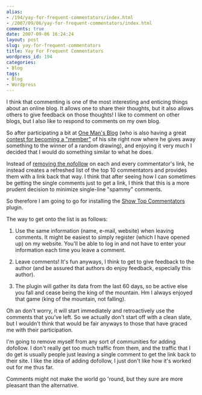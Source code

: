```yaml
---
alias:
- /194/yay-for-frequent-commentators/index.html
- /2007/09/06/yay-for-frequent-commentators/index.html
comments: true
date: 2007-09-06 16:24:24
layout: post
slug: yay-for-frequent-commentators
title: Yay For Frequent Commentators
wordpress_id: 194
categories:
- Blog
tags:
- Blog
- Wordpress
---
```


I think that commenting is one of the most interesting and enticing things about an online blog.  It allows one to share their thoughts, but it also allows others to give feedback on those thoughts!  I like to comment on other blogs, but I also like to respond to comments on my own blog.

So after participating a bit at [One Man's Blog](http://onemansblog.com) (who is also having a great [contest for becoming a "member"](http://onemansblog.com/2007/09/06/ombs-new-member-of-the-month-contest/) of his site right now where he gives away something to the winner of a random drawing), and enjoying it very much I decided that I would do something similar to what he does.  

Instead of [removing the nofollow](http://www.goingthewongway.com/2007/05/10/no-nofollow/) on each and every commentator's link, he instead creates a refreshed list of the top 10 commentators and provides them with a link back that way.  I think that after seeing how I can sometimes be getting the single comments just to get a link, I think that this is a more prudent decision to minimize single-line "spammy" comments.  

So therefore I am going to go for installing the [Show Top Commentators](http://www.pfadvice.com/wordpress-plugins/show-top-commentators/) plugin.

The way to get onto the list is as follows:




  1. Use the same information (name, e-mail, website) when leaving comments.  It might be easiest to simply register (which I have opened up) on my website.  You'll be able to log in and not have to enter your information each time you leave a comment.


  2. Leave comments!  It's fun anyways, I think to get to give feedback to the author (and be assured that authors do enjoy feedback, especially this author).


  3. The plugin will gather its data from the last 60 days, so be active else you fall and cease being the king of the mountain.  Hm I always enjoyed that game (king of the mountain, not falling).



Oh an don't worry, it will start immediately and retroactively use the comments that you've left.  So we actually don't start off with a clean slate, but I wouldn't think that would be fair anyways to those that have graced me with their participation.

I'm going to remove myself from any sort of communities for adding dofollow.  I don't really get too much traffic from them, and the traffic that I do get is usually people just leaving a single comment to get the link back to their site.  I like the idea of adding dofollow, I just don't like how it's worked out for me thus far.

Comments might not make the world go 'round, but they sure are more pleasant than the alternative.
